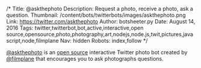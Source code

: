 /*
Title: @askthephoto
Description: Request a photo, receive a photo, ask a question.
Thumbnail: /content/bots/twitterbots/images/askthephoto.png
Link: https://twitter.com/askthephoto
Author: botsheeter.py
Date: August 14, 2016
Tags: twitter,twitterbot,bot,active,interactive,open source,opensource,photo,photography,art,nodejs,node.js,twit,pictures,javascript,node,filmplane
Nav: hidden
Robots: index,follow
*/

[@askthephoto](https://twitter.com/askthephoto) is an [open source](https://github.com/m-r-m-s/ask-the-photo-bot) interactive Twitter photo bot created by [@filmplane](https://twitter.com/filmplane) that encourages you to ask photographs questions.
